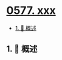 # [0577. xxx](https://github.com/Tdahuyou/TNotes.leetcode/tree/main/notes/0577.%20xxx)

<!-- region:toc -->

- [1. 📝 概述](#1--概述)

<!-- endregion:toc -->

## 1. 📝 概述
